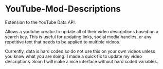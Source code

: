 # YouTube-Mod-Descriptions
Extension to the YouTube Data API. 

Allows a youtube creator to update all of their video descriptions based on a search key. 
This is useful for updating links, social media handles, or any repetitive text that needs to be applied to multiple videos.

Currently, data is hard coded so do not use this on your own videos unless you know what you are doing. I made a quick
fix to update my video descriptions. Soon I will make a nice interface without hard coded variables.
